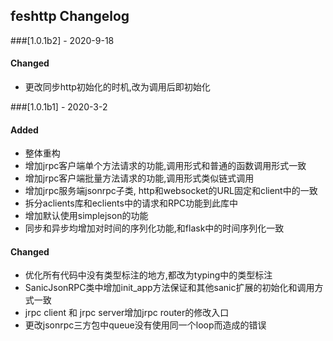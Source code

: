 ## feshttp Changelog

###[1.0.1b2] - 2020-9-18

#### Changed
- 更改同步http初始化的时机,改为调用后即初始化

###[1.0.1b1] - 2020-3-2

#### Added
- 整体重构
- 增加jrpc客户端单个方法请求的功能,调用形式和普通的函数调用形式一致
- 增加jrpc客户端批量方法请求的功能,调用形式类似链式调用
- 增加jrpc服务端jsonrpc子类, http和websocket的URL固定和client中的一致
- 拆分aclients库和eclients中的请求和RPC功能到此库中
- 增加默认使用simplejson的功能
- 同步和异步均增加对时间的序列化功能,和flask中的时间序列化一致

#### Changed 
- 优化所有代码中没有类型标注的地方,都改为typing中的类型标注
- SanicJsonRPC类中增加init_app方法保证和其他sanic扩展的初始化和调用方式一致
- jrpc client 和 jrpc server增加jrpc router的修改入口
- 更改jsonrpc三方包中queue没有使用同一个loop而造成的错误
